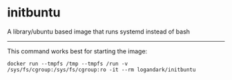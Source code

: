 initbuntu
=========

A library/ubuntu based image that runs systemd instead of bash

---

This command works best for starting the image:

    docker run --tmpfs /tmp --tmpfs /run -v /sys/fs/cgroup:/sys/fs/cgroup:ro -it --rm logandark/initbuntu

